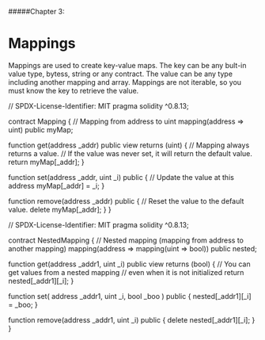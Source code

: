#####Chapter 3:

# Mappings

Mappings are used to create key-value maps. The key can be any bult-in value type, bytess, string or any contract. The value can be any type including another mapping and array. Mappings are not iterable, so you must know the key to retrieve the value.

<Highlight class="language-javascript">
// SPDX-License-Identifier: MIT
pragma solidity ^0.8.13;

contract Mapping {
// Mapping from address to uint
mapping(address => uint) public myMap;

function get(address \_addr) public view returns (uint) {
// Mapping always returns a value.
// If the value was never set, it will return the default value.
return myMap[_addr];
}

function set(address \_addr, uint \_i) public {
// Update the value at this address
myMap[_addr] = \_i;
}

function remove(address \_addr) public {
// Reset the value to the default value.
delete myMap[_addr];
}
}
</Highlight>

<Highlight class="language-javascript">
// SPDX-License-Identifier: MIT
pragma solidity ^0.8.13;

contract NestedMapping {
// Nested mapping (mapping from address to another mapping)
mapping(address => mapping(uint => bool)) public nested;

function get(address \_addr1, uint \_i) public view returns (bool) {
// You can get values from a nested mapping
// even when it is not initialized
return nested[\_addr1][_i];
}

function set(
address \_addr1,
uint \_i,
bool \_boo
) public {
nested[\_addr1][_i] = \_boo;
}

function remove(address \_addr1, uint \_i) public {
delete nested[\_addr1][_i];
}
}
</Highlight>
